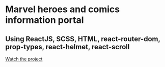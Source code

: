 # Marvel heroes and comics information portal
## Using ReactJS, SCSS, HTML, react-router-dom, prop-types, react-helmet, react-scroll

[Watch the project](https://typeofmax.github.io/marvel-info-portal/)
